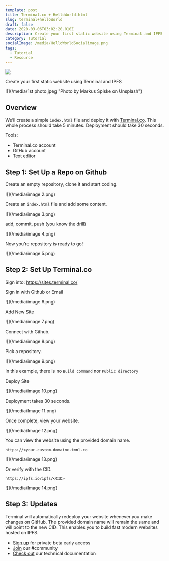 ```yaml
---
template: post
title: Terminal.co + HelloWorld.html
slug: terminal+helloWorld
draft: false
date: 2020-03-06T03:02:20.010Z
description: Create your first static website using Terminal and IPFS
category: Tutorial
socialImage: /media/HelloWorldSocialimage.png 
tags:
  - Tutorial
  - Resource
---
```

![](/media/HelloWorldSocialimage.png)

Create your first static website using Terminal and IPFS

![](/media/1st photo.jpeg "Photo by Markus Spiske on Unsplash")

## Overview

We’ll create a simple `index.html` file and deploy it with [Terminal.co](http://terminal.co/). This whole process should take 5 minutes. Deployment should take 30 seconds.

Tools:

* Terminal.co account
* GitHub account
* Text editor

## Step 1: Set Up a Repo on Github

Create an empty repository, clone it and start coding.

![](/media/image 2.png)

Create an `index.html` file and add some content.

![](/media/image 3.png)

add, commit, push (you know the drill)

![](/media/image 4.png)

Now you’re repository is ready to go!

![](/media/image 5.png)

## Step 2: Set Up Terminal.co

Sign into: <https://sites.terminal.co/>

Sign in with Github or Email

![](/media/image 6.png)

Add New Site

![](/media/image 7.png)

Connect with Github.

![](/media/image 8.png)

Pick a repository.

![](/media/image 9.png)

In this example, there is no `Build command` nor `Public directory`

Deploy Site

![](/media/image 10.png)

Deployment takes 30 seconds.

![](/media/Image 11.png)

Once complete, view your website.

![](/media/Image 12.png)

You can view the website using the provided domain name.

`https://<your-custom-domain>.tmnl.co`

![](/media/image 13.png)

Or verify with the CID.

`https://ipfs.io/ipfs/<CID>`

![](/media/Image 14.png)

## Step 3: Updates

Terminal will automatically redeploy your website whenever you make changes on GitHub. The provided domain name will remain the same and will point to the new CID. This enables you to build fast modern websites hosted on IPFS.

* [Sign up](https://terminalbeta.typeform.com/to/kionHH) for private beta early access
* [Join](https://join.slack.com/t/terminal-public/shared_invite/enQtOTM1MjQ3NTExMDU3LTNkYjU1ZGJhZGUyYjgwN2I3OThjY2U5OThlMGY2MGY0OGYxMDI1OWIwMTMwYzViZGY4ZGU0NDA0YmY4ZjVhOTg) our #community
* [Check out](https://docs.terminal.co/) our technical documentation
